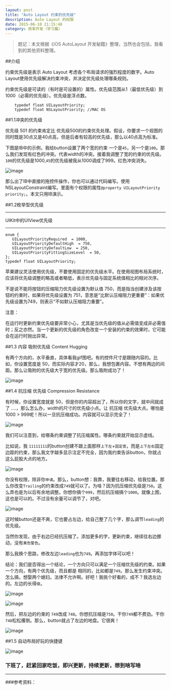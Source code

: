 ```yaml
---
layout: post
title: "Auto Layout 约束的优先级"
description: Auto Layout 的权限
date: 2015-06-10 21:15:48
category: 效率开发（学习篇）
---
```

> 题记：本文根据《iOS AutoLayout 开发秘籍》整理，当然也会包括，我看到的其他资料整理。


##介绍


约束优先级是表示 Auto Layout 考虑各个布局请求的强烈程度的数字。Auto Layout使用优先级解决约束冲突，并决定优先级处理哪条规则。

约束优先级是可读的（有时是可设置的）属性。优先级范围从1（最低优先级）到1000（必需的优先级）。优先级是浮点数。

```
	typedef float UILayoutPriority;
	typedef float NSLayoutPriority; //MAC OS
```


##1.1冲突的优先级

优先级 501 的约束肯定比 优先级500的约束优先处理。假设，你要求一个视图的同时既是30点又是40点高，但是后者有较高的优先级，那么以40点高为标准。

下图是IB中的示例，我给button设置了两个宽的约束 一个是`45`，另一个是`100`。那么我们发现有红色的冲突。代表width的冲突。接着我调整了宽的约束的优先级。`100`的优先级是1000,`45`的优先级被我从1000调成了999。红色冲突消失。


![image](/images/priority/priority01.gif)

那么出了IB中直接的拖控件操作，你也可以通过代码编写。使用NSLayoutConstraint编写。里面有个权限的属性`@property UILayoutPriority priority;`。本文只用IB演示。


##1.2枚举型优先级

----

UIKit中的UIView优先级

----
```
enum {
   UILayoutPriorityRequired  = 1000,
   UILayoutPriorityDefaultHigh  = 750,
   UILayoutPriorityDefaultLow  = 250,
   UILayoutPriorityFittingSizeLevel  = 50,
};
typedef float UILayoutPriority;

```

苹果建议灵活使用优先级，不要使用固定的优先级水平。在使用视图布局系统时，应该将优先级调整的略高或者略低，表示优先级与固定系统值相比的相对次序。

不是说不能将按钮的压缩阻力优先级设置为默认值 750，而是指当创建涉及该按钮的约束时，如果将优先级设置为 751，意思是“比默认压缩阻力更重要”：如果优先级设置为749，则表示“不如默认压缩阻力重要”。

注意：

在运行时更新约束优先级要非常小心，尤其是当优先级的值从必需值变成非必需值时；反之亦然。当一个更新的优先级的角色改变一个安装的约束的效果时，它可能会在运行时抛出异常。

##1.3 内容 吸附优先级 Content Hugging

有两个方向的，水平垂直，具体看我gif图吧。有的控件尺寸是跟随内容的。比如，你设置宽度是 50，而实际内容才20，那么，我想包裹内容。不想有两边的间距。那么让吸附的优先级大于宽的优先级。那么吸附成功了！


![image](/images/priority/xifu.gif)


##1.4 抗压缩 优先级 Compression Resistance


有时候，你设置宽度就是  50，但是你的内容超出了，所以你的文字，就中间就成了 ....，那么怎么办，width的尺寸的优先级小点。让 抗压缩 优先级大点。哪怕是 1000 > 999呢！所以一旦抗压缩成功。内容就可以显示完全了！



![image](/images/priority/yasuo.gif)

我们可以注意到，给哪条约束调整了抗压缩属性。哪条约束就开始显示虚线。

比如说，我 `11111111`的button创建不跟上面那样`上下左`+`固定宽`，而是`上下左右`固定边距的约束，那么我文字越多显示注定不完全，因为我约束告诉button，你就占这么屁股大点的地方。

![image](/images/priority/yasuo00.png)

你没有权限，除非你`申请`。那么，button想：我靠，我要往右移动，给我位置。那么你改变`Trailing`的约束改成`749`就可以了。为啥？因为抗压缩优先级是`750`。这么弄也是为以后有余地调整。你想你搞个`999`，然后抗压缩搞个`1000`。就像上图，这也是可以的。不过没有余量可以调节了，对吧。

![image](/images/priority/yasuo01.png)

这时候button还是不爽，它也要占左边，给自己整了几个字，那么调节`leading`的优先级。

当然你发现，由于右边已经抗压缩了。添加更多的字，更新约束，继续往右边挪动，没有`黄色警告`。

那么我换个思路，修改左边`leading`也为`749`。再添加字体可以吧！

结论：我们是否得出一个结论，一个方向只可以满足一个压缩优先级的约束。如果一个方向，有两个优先级，而且都是 相同的，比如都是`749`。那么发生约束冲突。怎么搞，想娶两个媳妇。法律不允许啊。好吧！我挑个好看的，成不？我选左边的。左边的长得`俊`。

![image](/images/priority/yasuo02.png)

![image](/images/priority/yasuo03.png)

然后，把左边的约束的 `749`改成 `748`。你想抗压缩是`750`。干你`749`都不费劲。干你`748`松松撂倒。那么，button就占了左边的地盘。它很爽！

![image](/images/priority/yasuo04.png)

##1.5 自动布局好玩的快捷键

![image](/images/priority/kuaijiejian.gif)

### 下班了，赶紧回家吃饭，即兴更新，持续更新，想到啥写啥
------

###参考资料：











